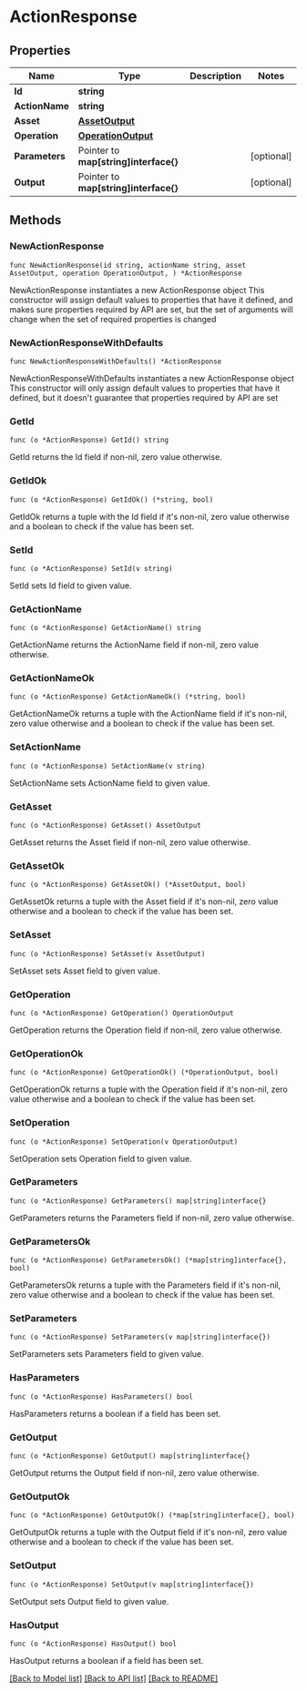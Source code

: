 # ActionResponse

## Properties

Name | Type | Description | Notes
------------ | ------------- | ------------- | -------------
**Id** | **string** |  | 
**ActionName** | **string** |  | 
**Asset** | [**AssetOutput**](AssetOutput.md) |  | 
**Operation** | [**OperationOutput**](OperationOutput.md) |  | 
**Parameters** | Pointer to **map[string]interface{}** |  | [optional] 
**Output** | Pointer to **map[string]interface{}** |  | [optional] 

## Methods

### NewActionResponse

`func NewActionResponse(id string, actionName string, asset AssetOutput, operation OperationOutput, ) *ActionResponse`

NewActionResponse instantiates a new ActionResponse object
This constructor will assign default values to properties that have it defined,
and makes sure properties required by API are set, but the set of arguments
will change when the set of required properties is changed

### NewActionResponseWithDefaults

`func NewActionResponseWithDefaults() *ActionResponse`

NewActionResponseWithDefaults instantiates a new ActionResponse object
This constructor will only assign default values to properties that have it defined,
but it doesn't guarantee that properties required by API are set

### GetId

`func (o *ActionResponse) GetId() string`

GetId returns the Id field if non-nil, zero value otherwise.

### GetIdOk

`func (o *ActionResponse) GetIdOk() (*string, bool)`

GetIdOk returns a tuple with the Id field if it's non-nil, zero value otherwise
and a boolean to check if the value has been set.

### SetId

`func (o *ActionResponse) SetId(v string)`

SetId sets Id field to given value.


### GetActionName

`func (o *ActionResponse) GetActionName() string`

GetActionName returns the ActionName field if non-nil, zero value otherwise.

### GetActionNameOk

`func (o *ActionResponse) GetActionNameOk() (*string, bool)`

GetActionNameOk returns a tuple with the ActionName field if it's non-nil, zero value otherwise
and a boolean to check if the value has been set.

### SetActionName

`func (o *ActionResponse) SetActionName(v string)`

SetActionName sets ActionName field to given value.


### GetAsset

`func (o *ActionResponse) GetAsset() AssetOutput`

GetAsset returns the Asset field if non-nil, zero value otherwise.

### GetAssetOk

`func (o *ActionResponse) GetAssetOk() (*AssetOutput, bool)`

GetAssetOk returns a tuple with the Asset field if it's non-nil, zero value otherwise
and a boolean to check if the value has been set.

### SetAsset

`func (o *ActionResponse) SetAsset(v AssetOutput)`

SetAsset sets Asset field to given value.


### GetOperation

`func (o *ActionResponse) GetOperation() OperationOutput`

GetOperation returns the Operation field if non-nil, zero value otherwise.

### GetOperationOk

`func (o *ActionResponse) GetOperationOk() (*OperationOutput, bool)`

GetOperationOk returns a tuple with the Operation field if it's non-nil, zero value otherwise
and a boolean to check if the value has been set.

### SetOperation

`func (o *ActionResponse) SetOperation(v OperationOutput)`

SetOperation sets Operation field to given value.


### GetParameters

`func (o *ActionResponse) GetParameters() map[string]interface{}`

GetParameters returns the Parameters field if non-nil, zero value otherwise.

### GetParametersOk

`func (o *ActionResponse) GetParametersOk() (*map[string]interface{}, bool)`

GetParametersOk returns a tuple with the Parameters field if it's non-nil, zero value otherwise
and a boolean to check if the value has been set.

### SetParameters

`func (o *ActionResponse) SetParameters(v map[string]interface{})`

SetParameters sets Parameters field to given value.

### HasParameters

`func (o *ActionResponse) HasParameters() bool`

HasParameters returns a boolean if a field has been set.

### GetOutput

`func (o *ActionResponse) GetOutput() map[string]interface{}`

GetOutput returns the Output field if non-nil, zero value otherwise.

### GetOutputOk

`func (o *ActionResponse) GetOutputOk() (*map[string]interface{}, bool)`

GetOutputOk returns a tuple with the Output field if it's non-nil, zero value otherwise
and a boolean to check if the value has been set.

### SetOutput

`func (o *ActionResponse) SetOutput(v map[string]interface{})`

SetOutput sets Output field to given value.

### HasOutput

`func (o *ActionResponse) HasOutput() bool`

HasOutput returns a boolean if a field has been set.


[[Back to Model list]](../README.md#documentation-for-models) [[Back to API list]](../README.md#documentation-for-api-endpoints) [[Back to README]](../README.md)


